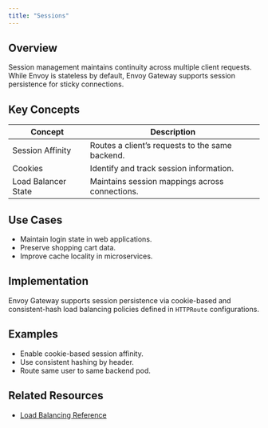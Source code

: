 ```yaml
---
title: "Sessions"
---
```


## Overview
Session management maintains continuity across multiple client requests. While Envoy is stateless by default, Envoy Gateway supports session persistence for sticky connections.

## Key Concepts
| Concept | Description |
|----------|--------------|
| Session Affinity | Routes a client’s requests to the same backend. |
| Cookies | Identify and track session information. |
| Load Balancer State | Maintains session mappings across connections. |

## Use Cases
- Maintain login state in web applications.  
- Preserve shopping cart data.  
- Improve cache locality in microservices.  

## Implementation
Envoy Gateway supports session persistence via cookie-based and consistent-hash load balancing policies defined in `HTTPRoute` configurations.

## Examples
- Enable cookie-based session affinity.  
- Use consistent hashing by header.  
- Route same user to same backend pod.

## Related Resources

- [Load Balancing Reference](load-balancing.md)
